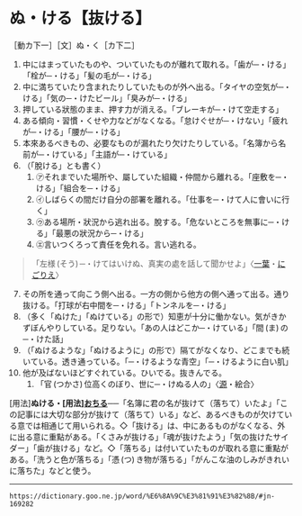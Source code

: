 # ぬ・ける【抜ける】
［動カ下一］［文］ぬ・く［カ下二］

1.  中にはまっていたものや、ついていたものが離れて取れる。「歯が─・ける」「栓が─・ける」「髪の毛が─・ける」
2.  中に満ちていたり含まれたりしていたものが外へ出る。「タイヤの空気が─・ける」「気の─・けたビール」「臭みが─・ける」
3.  押している狀態のまま、押す力が消える。「ブレーキが─・けて空走する」
4.  ある傾向・習慣・くせや力などがなくなる。「怠けぐせが─・けない」「疲れが─・ける」「腰が─・ける」
5.  本來あるべきもの、必要なものが漏れたり欠けたりしている。「名簿から名前が─・けている」「主語が─・けている」
6.  （「脫ける」とも書く）    
    1.  ㋐それまでいた場所や、屬していた組織・仲間から離れる。「座敷を─・ける」「組合を─・ける」        
    2.  ㋑しばらくの間だけ自分の部署を離れる。「仕事を─・けて人に會いに行く」     
    3.  ㋒ある場所・狀況から逃れ出る。脫する。「危ないところを無事に─・ける」「最悪の狀況から─・ける」        
    4.  ㋓言いつくろって責任を免れる。言い逃れる。        
>「左様 (そう) ─・けてはいけぬ、真実の處を話して聞かせよ」〈[一葉](https://dictionary.goo.ne.jp/word/person/%E6%A8%8B%E5%8F%A3%E4%B8%80%E8%91%89/#jn-184012)・[にごりえ](https://dictionary.goo.ne.jp/word/%E3%81%AB%E3%81%94%E3%82%8A%E3%81%88/#jn-166714)〉
        
7. その所を通って向こう側へ出る。一方の側から他方の側へ通って出る。通り抜ける。「打球が右中間を─・ける」「トンネルを─・ける」
8. （多く「ぬけた」「ぬけている」の形で）知恵が十分に働かない。気がきかずぼんやりしている。足りない。「あの人はどこか─・けている」「間 (ま) の─・けた話」
9. （「ぬけるような」「ぬけるように」の形で）隔てがなくなり、どこまでも続いている。透き通っている。「─・けるような青空」「─・けるように白い肌」
10. 他が及ばないほどすぐれている。ひいでる。抜きんでる。    
    1.  「官 (つかさ) 位高くのぼり、世に─・けぬる人の」〈[源](https://dictionary.goo.ne.jp/word/%E6%BA%90%E6%B0%8F%E7%89%A9%E8%AA%9E/#jn-69890)・絵合〉
        

\[用法\]**ぬける・\[用法\][おちる](https://dictionary.goo.ne.jp/word/%E8%90%BD%E3%81%A1%E3%82%8B/#jn-31631)**──「名簿に君の名が抜けて（落ちて）いたよ」「この記事には大切な部分が抜けて（落ちて）いる」など、あるべきものが欠けている意では相通じて用いられる。◇「抜ける」は、中にあるものがなくなる、外に出る意に重點がある。「くさみが抜ける」「魂が抜けたよう」「気の抜けたサイダー」「歯が抜ける」など。◇「落ちる」は付いていたものが取れる意に重點がある。「洗うと色が落ちる」「憑 (つ) き物が落ちる」「がんこな油のしみがきれいに落ちた」などと使う。

---
`https://dictionary.goo.ne.jp/word/%E6%8A%9C%E3%81%91%E3%82%8B/#jn-169282`